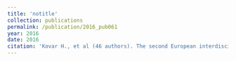 ```yaml
---
title: 'notitle'
collection: publications
permalink: /publication/2016_pub061
year: 2016
date: 2016
citation: 'Kovar H., et al (46 authors). The second European interdisciplinary Ewing sarcoma research summit - A joint effort to deconstructing the multiple layers of a complex disease. 2016. <i>Oncotarget</i> 7(8):8613-8624.'
---
```

